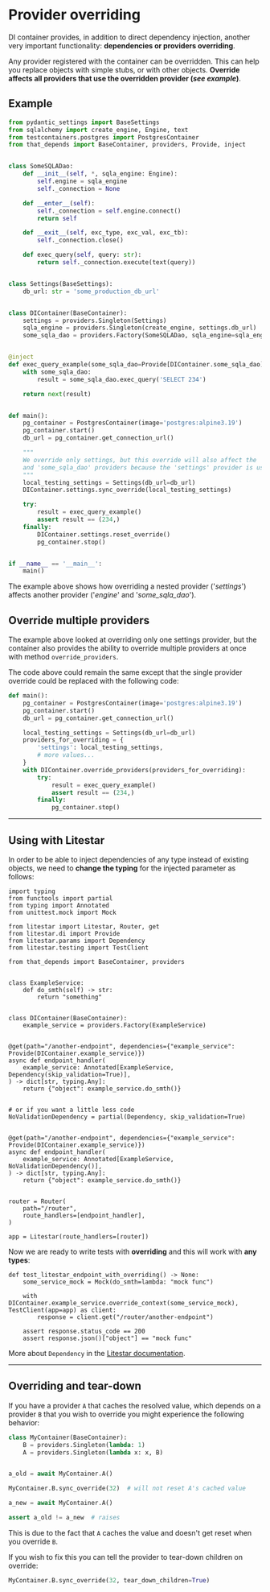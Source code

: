 # Provider overriding

DI container provides, in addition to direct dependency injection, another very important functionality: 
**dependencies or providers overriding**.

Any provider registered with the container can be overridden. 
This can help you replace objects with simple stubs, or with other objects.
**Override affects all providers that use the overridden provider (_see example_)**.

## Example

```python
from pydantic_settings import BaseSettings
from sqlalchemy import create_engine, Engine, text
from testcontainers.postgres import PostgresContainer
from that_depends import BaseContainer, providers, Provide, inject


class SomeSQLADao:
    def __init__(self, *, sqla_engine: Engine):
        self.engine = sqla_engine
        self._connection = None

    def __enter__(self):
        self._connection = self.engine.connect()
        return self

    def __exit__(self, exc_type, exc_val, exc_tb):
        self._connection.close()

    def exec_query(self, query: str):
        return self._connection.execute(text(query))


class Settings(BaseSettings):
    db_url: str = 'some_production_db_url'


class DIContainer(BaseContainer):
    settings = providers.Singleton(Settings)
    sqla_engine = providers.Singleton(create_engine, settings.db_url)
    some_sqla_dao = providers.Factory(SomeSQLADao, sqla_engine=sqla_engine)


@inject
def exec_query_example(some_sqla_dao=Provide[DIContainer.some_sqla_dao]):
    with some_sqla_dao:
        result = some_sqla_dao.exec_query('SELECT 234')

    return next(result)


def main():
    pg_container = PostgresContainer(image='postgres:alpine3.19')
    pg_container.start()
    db_url = pg_container.get_connection_url()

    """
    We override only settings, but this override will also affect the 'sqla_engine' 
    and 'some_sqla_dao' providers because the 'settings' provider is used by them!
    """
    local_testing_settings = Settings(db_url=db_url)
    DIContainer.settings.sync_override(local_testing_settings)

    try:
        result = exec_query_example()
        assert result == (234,)
    finally:
        DIContainer.settings.reset_override()
        pg_container.stop()


if __name__ == '__main__':
    main()

```

The example above shows how overriding a nested provider ('_settings_') 
affects another provider ('_engine_' and '_some_sqla_dao_').

## Override multiple providers

The example above looked at overriding only one settings provider, 
but the container also provides the ability to override 
multiple providers at once with method ```override_providers```. 

The code above could remain the same except that 
the single provider override could be replaced with the following code:

```python
def main():
    pg_container = PostgresContainer(image='postgres:alpine3.19')
    pg_container.start()
    db_url = pg_container.get_connection_url()

    local_testing_settings = Settings(db_url=db_url)
    providers_for_overriding = {
        'settings': local_testing_settings,
        # more values...
    }
    with DIContainer.override_providers(providers_for_overriding):
        try:
            result = exec_query_example()
            assert result == (234,)
        finally:
            pg_container.stop()
```

---
## Using with Litestar
In order to be able to inject dependencies of any type instead of existing objects, 
we need to **change the typing** for the injected parameter as follows:

```python3
import typing
from functools import partial
from typing import Annotated
from unittest.mock import Mock

from litestar import Litestar, Router, get
from litestar.di import Provide
from litestar.params import Dependency
from litestar.testing import TestClient

from that_depends import BaseContainer, providers


class ExampleService:
    def do_smth(self) -> str:
        return "something"


class DIContainer(BaseContainer):
    example_service = providers.Factory(ExampleService)


@get(path="/another-endpoint", dependencies={"example_service": Provide(DIContainer.example_service)})
async def endpoint_handler(
    example_service: Annotated[ExampleService, Dependency(skip_validation=True)],
) -> dict[str, typing.Any]:
    return {"object": example_service.do_smth()}


# or if you want a little less code
NoValidationDependency = partial(Dependency, skip_validation=True)


@get(path="/another-endpoint", dependencies={"example_service": Provide(DIContainer.example_service)})
async def endpoint_handler(
    example_service: Annotated[ExampleService, NoValidationDependency()],
) -> dict[str, typing.Any]:
    return {"object": example_service.do_smth()}


router = Router(
    path="/router",
    route_handlers=[endpoint_handler],
)

app = Litestar(route_handlers=[router])
```

Now we are ready to write tests with **overriding** and this will work with **any types**:
```python3
def test_litestar_endpoint_with_overriding() -> None:
    some_service_mock = Mock(do_smth=lambda: "mock func")

    with DIContainer.example_service.override_context(some_service_mock), TestClient(app=app) as client:
        response = client.get("/router/another-endpoint")

    assert response.status_code == 200
    assert response.json()["object"] == "mock func"
```

More about `Dependency` 
in the [Litestar documentation](https://docs.litestar.dev/2/usage/dependency-injection.html#the-dependency-function).

---

## Overriding and tear-down

If you have a provider `A` that caches the resolved value, which depends on a provider
`B` that you wish to override you might experience the following behavior:

```python
class MyContainer(BaseContainer):
    B = providers.Singleton(lambda: 1)
    A = providers.Singleton(lambda x: x, B)


a_old = await MyContainer.A()

MyContainer.B.sync_override(32)  # will not reset A's cached value

a_new = await MyContainer.A()

assert a_old != a_new  # raises
```

This is due to the fact that `A` caches the value and doesn't get reset when you override `B`.

If you wish to fix this you can tell the provider to tear-down children on override:

```python
MyContainer.B.sync_override(32, tear_down_children=True)
```
